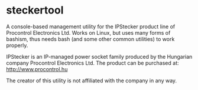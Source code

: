 steckertool
===========

A console-based management utility for the IPStecker product line of Procontrol Electronics Ltd.
Works on Linux, but uses many forms of bashism, thus needs bash (and some other common utilities) to work properly.

IPStecker is an IP-managed power socket family produced by the Hungarian company Procontrol Electronics Ltd.
The product can be purchased at: http://www.procontrol.hu

The creator of this utility is not affiliated with the company in any way.
